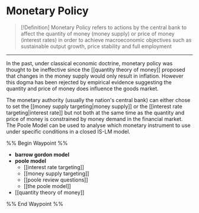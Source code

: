 # Monetary Policy

> [!Definition]
> Monetary Policy refers to actions by the central bank to affect the quantity of money (money supply) or price of money (interest rates) in order to achieve macroeconomic objectives such as sustainable output growth, price stability and full employment
- - -
In the past, under classical economic doctrine, monetary policy was thought to be ineffective since the [[quantity theory of money]] proposed that changes in the money supply would only result in inflation. However this dogma has been rejected by empirical evidence suggesting the quantity and price of money does influence the goods market. 

The monetary authority (usually the nation's central bank) can either chose to set the [[money supply targeting|money supply]] or the [[interest rate targeting|interest rate]] but not both at the same time as the quantity and price of money is constrained by money demand in the financial market. The Poole Model can be used to analyse which monetary instrument to use under specific conditions in a closed IS-LM model. 

%% Begin Waypoint %%
- **barrow gordon model**
- **poole model**
	- [[interest rate targeting]]
	- [[money supply targeting]]
	- [[poole review questions]]
	- [[the poole model]]
- [[quantity theory of money]]

%% End Waypoint %%

